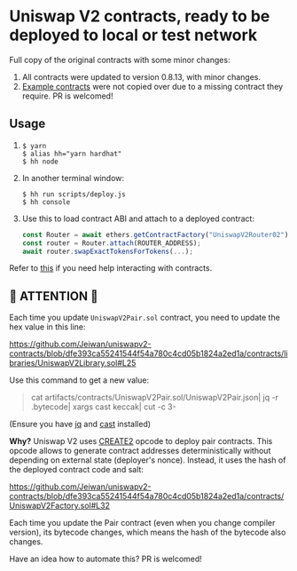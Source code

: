 # Uniswap V2 contracts, ready to be deployed to local or test network

Full copy of the original contracts with some minor changes:
1. All contracts were updated to version 0.8.13, with minor changes.
1. [Example contracts](https://github.com/Uniswap/v2-periphery/tree/master/contracts/examples) were not copied over due
to a missing contract they require. PR is welcomed!

## Usage
1. 
    ```shell
    $ yarn
    $ alias hh="yarn hardhat"
    $ hh node
    ```
1. In another terminal window:
    ```shell
    $ hh run scripts/deploy.js
    $ hh console
    ```
1. Use this to load contract ABI and attach to a deployed contract:
    ```js
    const Router = await ethers.getContractFactory("UniswapV2Router02");
    const router = Router.attach(ROUTER_ADDRESS);
    await router.swapExactTokensForTokens(...);
    ```

Refer to [this](https://docs.ethers.io/v5/api/contract/) if you need help
interacting with contracts.

## 🚨 ATTENTION 🚨
Each time you update `UniswapV2Pair.sol` contract, you need to update the hex
value in this line:

https://github.com/Jeiwan/uniswapv2-contracts/blob/dfe393ca55241544f54a780c4cd05b1824a2ed1a/contracts/libraries/UniswapV2Library.sol#L25

Use this command to get a new value:
> cat artifacts/contracts/UniswapV2Pair.sol/UniswapV2Pair.json| jq -r .bytecode| xargs cast keccak| cut -c 3-

(Ensure you have [jq](https://stedolan.github.io/jq) and [cast](https://github.com/foundry-rs/foundry)
installed)

**Why?** Uniswap V2 uses [CREATE2](https://www.evm.codes/#f5) opcode to deploy pair contracts. This opcode
allows to generate contract addresses deterministically without depending on external state (deployer's
nonce). Instead, it uses the hash of the deployed contract code and salt:

https://github.com/Jeiwan/uniswapv2-contracts/blob/dfe393ca55241544f54a780c4cd05b1824a2ed1a/contracts/UniswapV2Factory.sol#L32

Each time you update the Pair contract (even when you change compiler version), its bytecode changes, which
means the hash of the bytecode also changes.

Have an idea how to automate this? PR is welcomed!